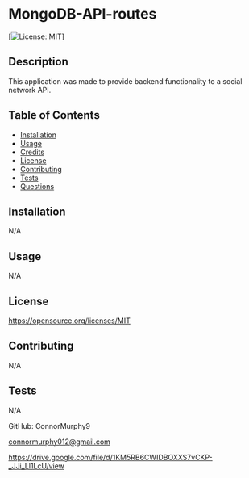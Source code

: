 # MongoDB-API-routes

[![License: MIT](https://img.shields.io/badge/License-MIT-yellow.svg)]

## Description
This application was made to provide backend functionality to a social network API.

## Table of Contents

- [Installation](#installation)
- [Usage](#usage)
- [Credits](#credits)
- [License](#license)
- [Contributing](#contributing)
- [Tests](#tests)
- [Questions](#questions)

## Installation
N/A

## Usage
N/A

## License
https://opensource.org/licenses/MIT

## Contributing
N/A

## Tests
N/A

GitHub: ConnorMurphy9

connormurphy012@gmail.com

https://drive.google.com/file/d/1KM5RB6CWIDBOXXS7vCKP-_JJi_Ll1LcU/view



